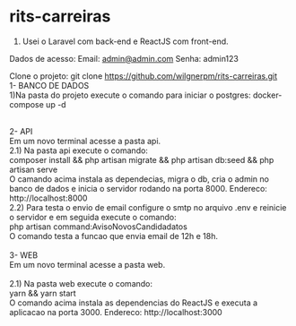 # rits-carreiras
1. Usei o Laravel com back-end e ReactJS com front-end.


Dados de acesso:
Email: admin@admin.com
Senha: admin123

Clone o projeto:
git clone https://github.com/wilgnerpm/rits-carreiras.git
</br>
1- BANCO DE DADOS
</br>
1)Na pasta do projeto execute o comando para iniciar o postgres: 
docker-compose up -d
</br></br>

2- API 
</br>
Em um novo terminal acesse a pasta api.
</br>
2.1) Na pasta api execute o comando: 
</br>
composer install && php artisan migrate  && php artisan db:seed && php artisan serve
</br>
O camando acima instala as dependecias, migra o db, cria o admin no banco de dados e inicia o servidor rodando na porta 8000. Endereco: http://localhost:8000
</br>
2.2) Para testa o envio de email configure o smtp no arquivo .env e reinicie o servidor e em seguida execute o comando:
</br>
php artisan command:AvisoNovosCandidadatos
</br>
O comando testa a funcao que envia email de 12h e 18h.
</br></br>
3- WEB </br>
Em um novo terminal acesse a pasta web.</br>
</br>
2.1) Na pasta web execute o comando:</br>
yarn && yarn start
</br>
O comando acima instala as dependencias do ReactJS e executa a aplicacao na porta 3000. Endereco: http://localhost:3000
